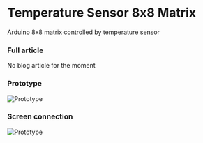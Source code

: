 # Temperature Sensor 8x8 Matrix
Arduino 8x8 matrix controlled by temperature sensor

### Full article
No blog article for the moment  

### Prototype
![Prototype](http://www.webtenerifefr.com/_layouts/Trentia.Turismo/images/nophoto.jpg)  

### Screen connection
![Prototype](http://www.webtenerifefr.com/_layouts/Trentia.Turismo/images/nophoto.jpg)    
